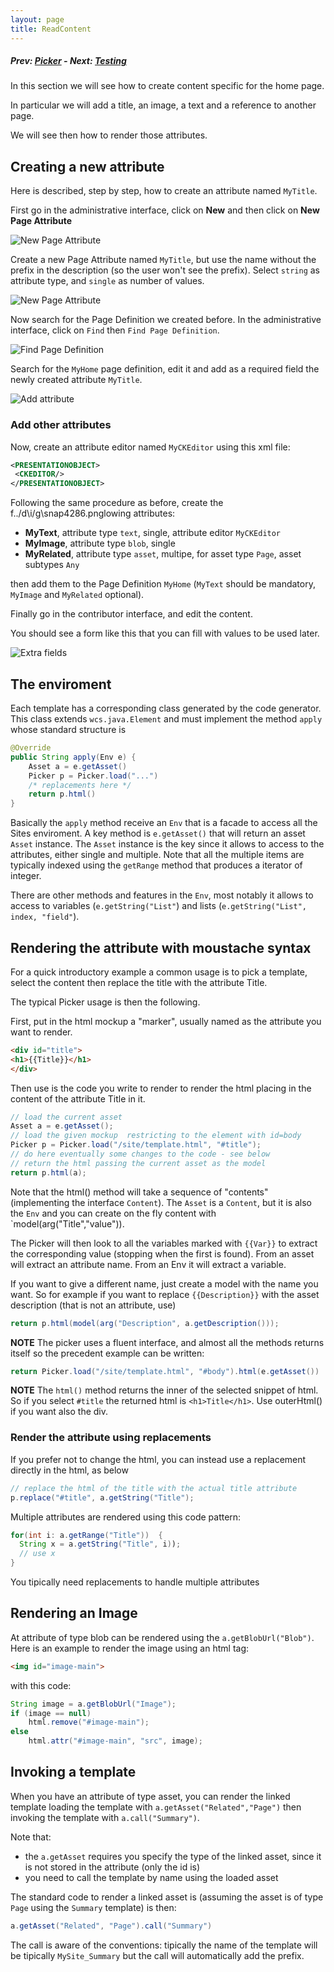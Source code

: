 ```yaml
---
layout: page
title: ReadContent
---
```

##### Prev:  [Picker](Picker.html) - Next:  [Testing](Testing.html)

In this section we will see how to create content specific for the home page.

In particular we will add a title, an image, a text and a reference to another page.

We will see then how to render those attributes.

## Creating a new attribute

Here is described, step by step, how to create an attribute named `MyTitle`.

First go in the administrative interface, click on **New** and then click on **New Page Attribute**

![New Page Attribute](/img/snap4806.png)

Create a new Page Attribute named `MyTitle`, but use the name without the prefix in the description (so the user won't see the prefix). Select `string` as attribute type, and `single` as number of values.

![New Page Attribute ](/img/snap4829.png)

Now search for the Page Definition we created before. In the administrative interface, click on `Find` then `Find Page Definition`.

![Find Page Definition](/img/snap6558.png)

Search for the `MyHome` page definition, edit it and add as a required field the newly created attribute `MyTitle`.

![Add attribute](/img/snap7313.png)

### Add other attributes

Now, create an attribute editor named `MyCKEditor` using this xml file:

```xml
<PRESENTATIONOBJECT>
 <CKEDITOR/>
</PRESENTATIONOBJECT>
```

Following the same procedure as before, create the f../d\i/g\snap4286.pnglowing attributes:

- **MyText**, attribute type `text`, single, attribute editor `MyCKEditor`
- **MyImage**, attribute type `blob`, single
- **MyRelated**, attribute type `asset`, multipe, for asset type `Page`, asset subtypes `Any`

then add them to the Page Definition `MyHome` (`MyText` should be mandatory, `MyImage` and `MyRelated` optional).

Finally go in the contributor interface, and edit the content.  

You should see a form like this that you can fill with values to be used later.

![Extra fields](/img/snap4286.png)

## The enviroment

Each template has a corresponding class generated by the code generator. This class extends `wcs.java.Element` and must implement the method `apply` whose standard structure is

```java
@Override
public String apply(Env e) {
	Asset a = e.getAsset()
    Picker p = Picker.load("...")
    /* replacements here */
    return p.html() 
}
```

Basically the `apply` method receive an `Env` that is a facade to access all the Sites enviroment.  A key method is `e.getAsset()` that will return an asset `Asset` instance. The `Asset` instance is the key since it allows to access to the attributes, either single and multiple. Note that all the multiple items are typically indexed using the `getRange` method that produces a iterator of integer.

There are other methods and features in the `Env`, most notably it allows to access to variables (`e.getString("List"`) and lists (`e.getString("List", index, "field"`). 


## Rendering the attribute with moustache syntax

For a quick introductory example a common usage is to pick a template, select the content then replace the title with the attribute Title. 

The typical Picker usage is then the following.

First, put in the html mockup a "marker", usually named as the attribute you want to render.

```html
<div id="title">
<h1>{{Title}}</h1>
</div>
```

Then use is the code you write to render to render the html placing in the content of the attribute Title in it.

```java
// load the current asset
Asset a = e.getAsset();
// load the given mockup  restricting to the element with id=body
Picker p = Picker.load("/site/template.html", "#title");
// do here eventually some changes to the code - see below
// return the html passing the current asset as the model
return p.html(a);
```
Note that the html() method will take a sequence of "contents" (implementing the interface `Content`). The `Asset` is a `Content`, but it is also the  `Env` and you can create on the fly content with `model(arg("Title","value")).

The Picker will then look to all the variables marked with `{{Var}}` to extract the corresponding value (stopping when the first is found). From an asset will extract an attribute name. From an Env it will extract a variable.

If you want to give a different name, just create a model with the name you want. So for example if you want to replace `{{Description}}` with the asset description (that is not an attribute, use)


```java
return p.html(model(arg("Description", a.getDescription()));
```

**NOTE** The picker uses a fluent interface, and almost all the methods returns itself so the precedent example can be written:

```java
return Picker.load("/site/template.html", "#body").html(e.getAsset())
```

**NOTE** The `html()` method returns the inner of the selected snippet of html. So if you select `#title` the returned html is `<h1>Title</h1>`. Use outerHtml() if you want also the div.

### Render the attribute using replacements

If you prefer not to change the html, you can instead use a replacement directly in the html, as below

```java
// replace the html of the title with the actual title attribute
p.replace("#title", a.getString("Title");
```

Multiple attributes are rendered using this code pattern:

```java
for(int i: a.getRange("Title"))  {
  String x = a.getString("Title", i));
  // use x
}
````

You tipically need replacements to handle multiple attributes

## Rendering an Image

At attribute of type blob can be rendered using the `a.getBlobUrl("Blob")`. Here is an example to render the image using an html tag:

```html
<img id="image-main">
```

with this code:

```java
String image = a.getBlobUrl("Image");
if (image == null)
	html.remove("#image-main");
else
	html.attr("#image-main", "src", image);
```

## Invoking a template

When you have an attribute of type asset, you can render the linked template loading the template with `a.getAsset("Related","Page")` then invoking the template with `a.call("Summary")`. 

Note that:

- the `a.getAsset` requires you specify the type of the linked asset, since it is not stored in the attribute (only the id is)
- you need to call the template by name using the loaded asset

The standard code to render a linked asset is (assuming the asset is of type `Page` using the `Summary` template) is then:

```java
a.getAsset("Related", "Page").call("Summary")
```

The call is aware of the conventions: tipically the name of the template will be tipically `MySite_Summary` but the call will automatically add the prefix.
